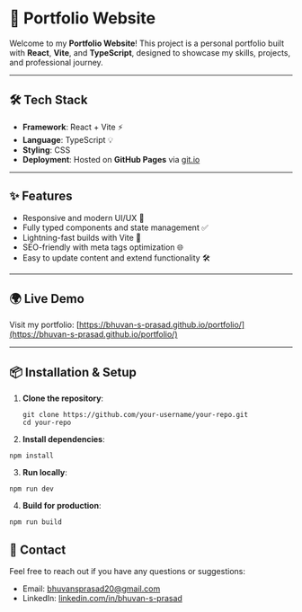 # 🚀 Portfolio Website

Welcome to my **Portfolio Website**! This project is a personal portfolio built with **React**, **Vite**, and **TypeScript**, designed to showcase my skills, projects, and professional journey.

---

## 🛠️ Tech Stack

- **Framework**: React + Vite ⚡
- **Language**: TypeScript 💡
- **Styling**: CSS
- **Deployment**: Hosted on **GitHub Pages** via [git.io](https://git.io)

---

## ✨ Features

- Responsive and modern UI/UX 🎨
- Fully typed components and state management ✅
- Lightning-fast builds with Vite 🚀
- SEO-friendly with meta tags optimization 🌐
- Easy to update content and extend functionality 🛠️

---

## 🌍 Live Demo

Visit my portfolio: [https://bhuvan-s-prasad.github.io/portfolio/](https://bhuvan-s-prasad.github.io/portfolio/)

---

## 📦 Installation & Setup

1. **Clone the repository**:
   ```
   git clone https://github.com/your-username/your-repo.git
   cd your-repo
   ```
2. **Install dependencies**:

```
npm install
```

3. **Run locally**:

```
npm run dev
```

4. **Build for production**:

```
npm run build
```

## 📧 Contact

Feel free to reach out if you have any questions or suggestions:

- Email: bhuvansprasad20@gmail.com
- LinkedIn: [linkedin.com/in/bhuvan-s-prasad](https://www.linkedin.com/in/bhuvan-s-prasad/)
